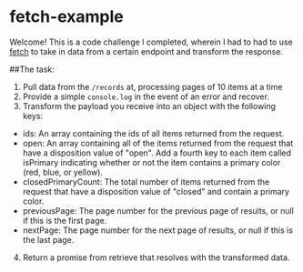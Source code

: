 # fetch-example
Welcome! This is a code challenge I completed, wherein I had to had to use [fetch](https://developer.mozilla.org/en-US/docs/Web/API/Fetch_API) to take in data from a certain endpoint and transform the response. 

##The task:
1. Pull data from the `/records` at, processing pages of 10 items at a time
2. Provide a simple `console.log` in the event of an error and recover.
3. Transform the payload you receive into an object with the following keys:
 - ids: An array containing the ids of all items returned from the request.
 - open: An array containing all of the items returned from the request that have a disposition value of "open". Add a fourth key to each item called isPrimary indicating whether or not the item contains a primary color (red, blue, or yellow).
 - closedPrimaryCount: The total number of items returned from the request that have a disposition value of "closed" and contain a primary color.
 - previousPage: The page number for the previous page of results, or null if this is the first page.
 - nextPage: The page number for the next page of results, or null if this is the last page.
4. Return a promise from retrieve that resolves with the transformed data.
